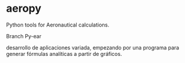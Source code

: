 aeropy
======

Python tools for Aeronautical calculations.

Branch Py-ear

desarrollo de aplicaciones variada, empezando por una programa para generar fórmulas analíticas a partir de gráficos.
